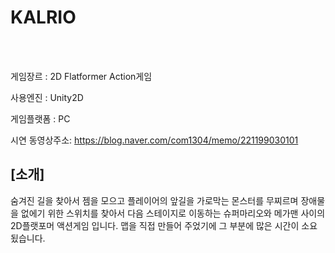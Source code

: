 # KALRIO
<br>
<br>

게임장르 : 2D Flatformer Action게임

사용엔진 : Unity2D

게임플랫폼 : PC

시연 동영상주소: https://blog.naver.com/com1304/memo/221199030101

## [소개]
숨겨진 길을 찾아서 젬을 모으고 플레이어의 앞길을 가로막는 몬스터를 무찌르며 장애물을 없에기 위한 스위치를 찾아서 다음 스테이지로 이동하는 슈퍼마리오와 메가맨 사이의 2D플랫포머 액션게임 입니다.
맵을 직접 만들어 주었기에 그 부분에 많은 시간이 소요 됬습니다.

